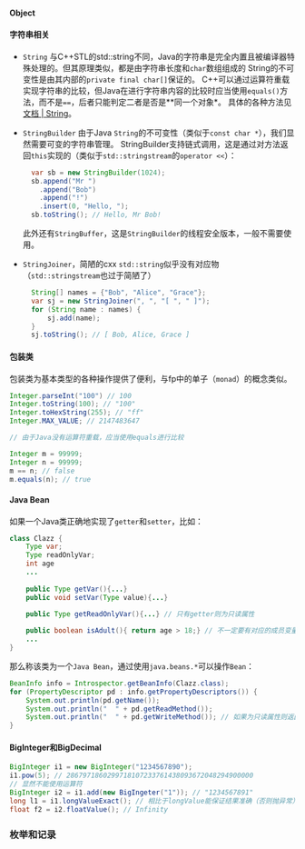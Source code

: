 #### Object

#### 字符串相关

- `String`
  与C++STL的std::string不同，Java的字符串是完全内置且被编译器特殊处理的。但其原理类似，都是由字符串长度和`char`数组组成的
  String的不可变性是由其内部的`private final char[]`保证的。
  C++可以通过运算符重载实现字符串的比较，但Java在进行字符串内容的比较时应当使用`equals()`方法，而不是`==`，后者只能判定二者是否是**同一个对象*。
  具体的各种方法见[文档 | String](https://www.runoob.com/manual/jdk11api/java.base/java/lang/String.html)。

- `StringBuilder`
  由于Java `String`的不可变性（类似于`const char *`），我们显然需要可变的字符串管理。
  StringBuilder支持链式调用，这是通过对方法返回`this`实现的（类似于`std::stringstream`的`operator <<`）：
  ```java
    var sb = new StringBuilder(1024);
    sb.append("Mr ")
      .append("Bob")
      .append("!")
      .insert(0, "Hello, ");
    sb.toString(); // Hello, Mr Bob!
  ```
  此外还有`StringBuffer`，这是`StringBuilder`的线程安全版本，一般不需要使用。
- `StringJoiner`，简陋的cxx `std::string`似乎没有对应物（`std::stringstream`也过于简陋了）
  ```java
    String[] names = {"Bob", "Alice", "Grace"};
    var sj = new StringJoiner(", ", "[ ", " ]");
    for (String name : names) {
        sj.add(name);
    }
    sj.toString(); // [ Bob, Alice, Grace ]
  ```
#### 包装类
包装类为基本类型的各种操作提供了便利，与fp中的单子（`monad`）的概念类似。
```java
Integer.parseInt("100") // 100
Integer.toString(100); // "100"
Integer.toHexString(255); // "ff"
Integer.MAX_VALUE; // 2147483647

// 由于Java没有运算符重载，应当使用equals进行比较

Integer m = 99999;
Integer n = 99999;
m == n; // false
m.equals(n); // true
```
#### Java Bean
如果一个Java类正确地实现了`getter`和`setter`，比如：
```java
class Clazz {
    Type var;
    Type readOnlyVar;
    int age
    ...
    
    public Type getVar(){...}
    public void setVar(Type value){...}

    public Type getReadOnlyVar(){...} // 只有getter则为只读属性
    
    public boolean isAdult(){ return age > 18;} // 不一定要有对应的成员变量
    ...
}
```
那么称该类为一个`Java Bean`，通过使用`java.beans.*`可以操作`Bean`：
```java
BeanInfo info = Introspector.getBeanInfo(Clazz.class);
for (PropertyDescriptor pd : info.getPropertyDescriptors()) {
    System.out.println(pd.getName());
    System.out.println("  " + pd.getReadMethod());
    System.out.println("  " + pd.getWriteMethod()); // 如果为只读属性则返回null
}
```
#### BigInteger和BigDecimal
```java
BigInteger i1 = new BigInteger("1234567890");
i1.pow(5); // 2867971860299718107233761438093672048294900000
// 显然不能使用运算符
BigInteger i2 = i1.add(new BigIngeter("1")); // "1234567891" 
long l1 = i1.longValueExact(); // 相比于longValue能保证结果准确（否则抛异常）
float f2 = i2.floatValue(); // Infinity
```
### 枚举和记录
